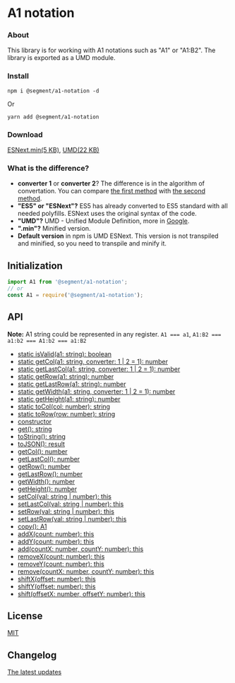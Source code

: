 # A1 notation

### About
This library is for working with A1 notations such as "A1" or "A1:B2". The library is exported as a UMD module.

### Install
```
npm i @segment/a1-notation -d
```
Or
```
yarn add @segment/a1-notation
```

### Download
[4]: dist/index.next.min.js
[5]: dist/index.umd.js

[ESNext.min(5 KB)][4], [UMD(22 KB)][5]

### What is the difference?

[11]: https://www.google.com/search?q=js+umd+is
[12]: src/converters.ts#L13
[13]: src/converters.ts#L30

* **converter 1** or **converter 2**? The difference is in the algorithm of convertation. You can compare [the first method][12] with [the second method][13].
* **"ES5" or "ESNext"?** ES5 has already converted to ES5 standard with all needed polyfills. ESNext uses the original syntax of the code.
* **"UMD"?** UMD - Unified Module Definition, more in [Google][11].
* **".min"?** Minified version.
* **Default version** in npm is UMD ESNext. This version is not transpiled and minified, so you need to transpile and minify it.

## Initialization
```js
import A1 from '@segment/a1-notation';
// or
const A1 = require('@segment/a1-notation');
```

## API

**Note:** A1 string could be represented in any register. `A1 === a1`, `A1:B2 === a1:b2 === A1:b2 === a1:B2`

- [static isValid(a1: string): boolean](docs/method-static-isValid.md#isvalid)
- [static getCol(a1: string, converter: 1 | 2 = 1): number](docs/method-static-get.md#getcol)
- [static getLastCol(a1: string, converter: 1 | 2 = 1): number](docs/method-static-get.md#getlastcol)
- [static getRow(a1: string): number](docs/method-static-get.md#getrow)
- [static getLastRow(a1: string): number](docs/method-static-get.md#getlastrow)
- [static getWidth(a1: string, converter: 1 | 2 = 1): number](docs/method-static-get.md#getwidth)
- [static getHeight(a1: string): number](docs/method-static-get.md#getheight)
- [static toCol(col: number): string](docs/method-static-to.md#tocol)
- [static toRow(row: number): string](docs/method-static-to.md#torow)
- [constructor](docs/constructor.md#constructor)
- [get(): string](docs/method-get.md#get)
- [toString(): string](docs/method-get.md#tostring)
- [toJSON(): result](docs/method-get.md#tojson)
- [getCol(): number](docs/method-get.md#getcol)
- [getLastCol(): number](docs/method-get.md#getlastcol)
- [getRow(): number](docs/method-get.md#getrow)
- [getLastRow(): number](docs/method-get.md#getlastrow)
- [getWidth(): number](docs/method-get.md#getwidth)
- [getHeight(): number](docs/method-get.md#getheight)
- [setCol(val: string | number): this](docs/method-set.md#setcol)
- [setLastCol(val: string | number): this](docs/method-set.md#setlastcol)
- [setRow(val: string | number): this](docs/method-set.md#setrow)
- [setLastRow(val: string | number): this](docs/method-set.md#setlastrow)
- [copy(): A1](docs/method-copy.md#copy)
- [addX(count: number): this](docs/method-add.md#addx)
- [addY(count: number): this](docs/method-add.md#addy)
- [add(countX: number, countY: number): this](docs/method-add.md#add)
- [removeX(count: number): this](docs/method-remove.md#removex)
- [removeY(count: number): this](docs/method-remove.md#removey)
- [remove(countX: number, countY: number): this](docs/method-remove.md#remove)
- [shiftX(offset: number): this](docs/method-shift.md#shiftx)
- [shiftY(offset: number): this](docs/method-shift.md#shifty)
- [shift(offsetX: number, offsetY: number): this](docs/method-shift.md#shift)

## License
[MIT](LICENSE)

## Changelog
[The latest updates](CHANGELOG.md)
